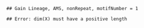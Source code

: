 

```
## Gain Lineage, AMS, nonRepeat, motifNumber = 1
```

```
## Error: dim(X) must have a positive length
```
  
